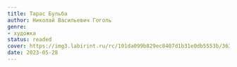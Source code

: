 ```yaml
---
title: Тарас Бульба
author: Николай Васильевич Гоголь
genre:
- художка
status: readed
cover: https://img3.labirint.ru/rc/101da099b829ec8407d1b31e0db5553b/363x561q80/books88/878511/cover.jpg?1674887619
date: 2023-05-28
---
```


